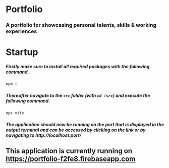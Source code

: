 
# Portfolio
### A portfolio for showcasing personal talents, skills &amp; working experiences
# Startup
##### Firstly make sure to install all required packages with the following command.
```powershell
npm i
```
##### Thereafter navigate to the `src` folder (with `cd /src`) and execute the following command.
```powershell
npx vite
```
##### The application should now be running on the port that is displayed in the output terminal  and  can be accessed by clicking on the link or by navigating to http://localhost:**port**/

## This application is currently running on https://portfolio-f2fe8.firebaseapp.com